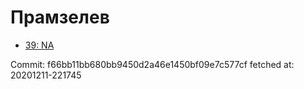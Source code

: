 # Прамзелев
- [39: NA](39.md)

Commit: f66bb11bb680bb9450d2a46e1450bf09e7c577cf
 fetched at: 20201211-221745
